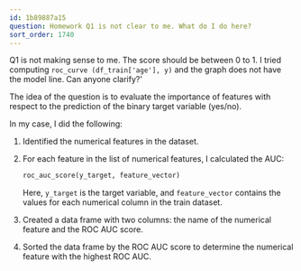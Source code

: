 ```yaml
---
id: 1b89887a15
question: Homework Q1 is not clear to me. What do I do here?
sort_order: 1740
---
```


Q1 is not making sense to me. The score should be between 0 to 1. I tried computing `roc_curve (df_train['age'], y)` and the graph does not have the model line. Can anyone clarify?'

The idea of the question is to evaluate the importance of features with respect to the prediction of the binary target variable (yes/no).

In my case, I did the following:

1. Identified the numerical features in the dataset.
2. For each feature in the list of numerical features, I calculated the AUC:
   
   ```python
   roc_auc_score(y_target, feature_vector)
   ```
   
   Here, `y_target` is the target variable, and `feature_vector` contains the values for each numerical column in the train dataset.

3. Created a data frame with two columns: the name of the numerical feature and the ROC AUC score.
4. Sorted the data frame by the ROC AUC score to determine the numerical feature with the highest ROC AUC.